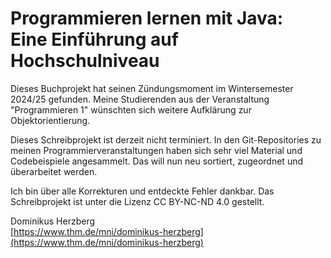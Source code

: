 # Programmieren lernen mit Java:<br>Eine Einführung auf Hochschulniveau

Dieses Buchprojekt hat seinen Zündungsmoment im Wintersemester 2024/25 gefunden. Meine Studierenden aus der Veranstaltung "Programmieren 1" wünschten sich weitere Aufklärung zur Objektorientierung.

Dieses Schreibprojekt ist derzeit nicht terminiert. In den Git-Repositories zu meinen Programmierveranstaltungen haben sich sehr viel Material und Codebeispiele angesammelt. Das will nun neu sortiert, zugeordnet und überarbeitet werden.

Ich bin über alle Korrekturen und entdeckte Fehler dankbar. Das Schreibprojekt ist unter die Lizenz CC BY-NC-ND 4.0 gestellt.

Dominikus Herzberg<br>
[https://www.thm.de/mni/dominikus-herzberg](https://www.thm.de/mni/dominikus-herzberg)



